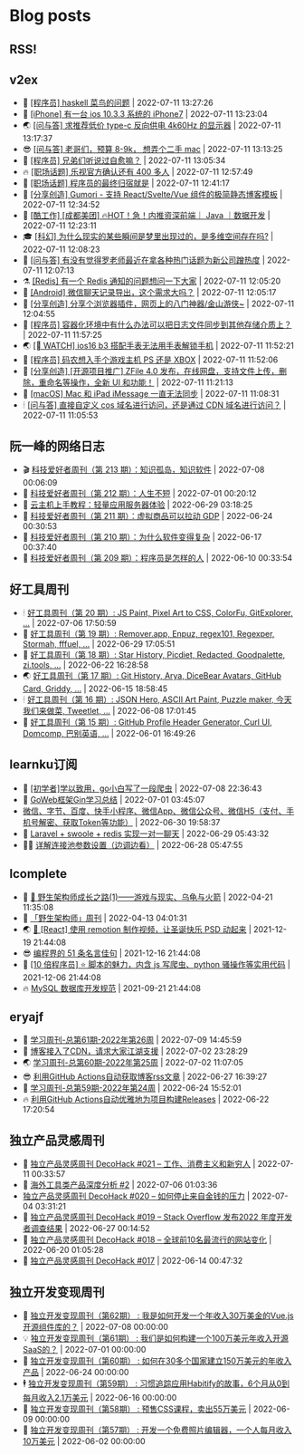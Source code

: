 # Blog posts
## RSS!



## v2ex

<!-- v2ex:START  -->
- 🫶 [[程序员] haskell 菜鸟的问题](https://www.v2ex.com/t/865524#reply0) | 2022-07-11 13:27:26 
- 🧰 [[iPhone] 有一台 ios 10.3.3 系统的 iPhone7](https://www.v2ex.com/t/865523#reply0) | 2022-07-11 13:23:04 
- 🌏 [[问与答] 求推荐低价 type-c 反向供电 4k60Hz 的显示器](https://www.v2ex.com/t/865521#reply1) | 2022-07-11 13:17:37 
- 😎 [[问与答] 老哥们，预算 8-9k， 想弄个二手 mac](https://www.v2ex.com/t/865520#reply0) | 2022-07-11 13:13:25 
- 💂 [[程序员] 兄弟们听说过自愈嘛？](https://www.v2ex.com/t/865519#reply2) | 2022-07-11 13:05:34 
- 🔥 [[职场话题] 乐视官方确认还有 400 多人](https://www.v2ex.com/t/865518#reply0) | 2022-07-11 12:57:49 
- 🦅 [[职场话题] 程序员的最终归宿就是](https://www.v2ex.com/t/865517#reply1) | 2022-07-11 12:41:17 
- 🙉 [[分享创造] Gumori - 支持 React/Svelte/Vue 组件的极简静态博客模板](https://www.v2ex.com/t/865516#reply0) | 2022-07-11 12:34:52 
- 💫 [[酷工作] [成都美团] 🔥HOT！急！内推资深前端｜ Java ｜数据开发](https://www.v2ex.com/t/865515#reply1) | 2022-07-11 12:23:11 
- 🎓 [[科幻] 为什么现实的某些瞬间是梦里出现过的，是多维空间存在吗?](https://www.v2ex.com/t/865514#reply3) | 2022-07-11 12:08:23 
- 🗽 [[问与答] 有没有觉得罗老师最近在拿各种热门话题为新公司蹭热度](https://www.v2ex.com/t/865513#reply5) | 2022-07-11 12:07:13 
- ⚗️ [[Redis] 有一个 Redis 通知的问题想问一下大家](https://www.v2ex.com/t/865511#reply10) | 2022-07-11 12:05:20 
- 🦍 [[Android] 微信聊天记录导出，这个需求大吗？](https://www.v2ex.com/t/865510#reply16) | 2022-07-11 12:05:17 
- 🤩 [[分享创造] 分享个浏览器插件，网页上的八门神器/金山游侠~](https://www.v2ex.com/t/865509#reply2) | 2022-07-11 12:04:55 
- 🙉 [[程序员] 容器化环境中有什么办法可以把日志文件同步到其他存储介质上？](https://www.v2ex.com/t/865507#reply12) | 2022-07-11 11:57:25 
- 🌏 [[ WATCH] ios16 b3 搭配手表无法用手表解锁手机](https://www.v2ex.com/t/865506#reply3) | 2022-07-11 11:52:21 
- 🐘 [[程序员] 码农想入手个游戏主机 PS 还是 XBOX](https://www.v2ex.com/t/865505#reply18) | 2022-07-11 11:52:06 
- 🧰 [[分享创造] [开源项目推广] ZFile 4.0 发布，在线网盘，支持文件上传，删除，重命名等操作，全新 UI 和功能！](https://www.v2ex.com/t/865503#reply8) | 2022-07-11 11:21:13 
- 💃 [[macOS] Mac 和 iPad iMessage 一直无法同步](https://www.v2ex.com/t/865500#reply0) | 2022-07-11 11:08:31 
- 🕯 [[问与答] 直接自定义 cos 域名进行访问，还是通过 CDN 域名进行访问？](https://www.v2ex.com/t/865499#reply5) | 2022-07-11 11:05:53 <!-- v2ex:END -->

## 阮一峰的网络日志

<!-- ruanyf:START -->
- 🎬 [科技爱好者周刊（第 213 期）：知识孤岛，知识软件](http://www.ruanyifeng.com/blog/2022/07/weekly-issue-213.html) | 2022-07-08 00:06:09 
- 💄 [科技爱好者周刊（第 212 期）：人生不短](http://www.ruanyifeng.com/blog/2022/07/weekly-issue-212.html) | 2022-07-01 00:20:12 
- 🐎 [云主机上手教程：轻量应用服务器体验](http://www.ruanyifeng.com/blog/2022/06/cloud-server-getting-started-tutorial.html) | 2022-06-29 03:18:25 
- 🤔 [科技爱好者周刊（第 211 期）：虚拟商品可以拉动 GDP](http://www.ruanyifeng.com/blog/2022/06/weekly-issue-211.html) | 2022-06-24 00:30:53 
- 🧠 [科技爱好者周刊（第 210 期）：为什么软件变得复杂](http://www.ruanyifeng.com/blog/2022/06/weekly-issue-210.html) | 2022-06-17 00:37:40 
- 🎃 [科技爱好者周刊（第 209 期）：程序员是怎样的人](http://www.ruanyifeng.com/blog/2022/06/weekly-issue-209.html) | 2022-06-10 00:33:54 <!-- ruanyf:END -->

## 好工具周刊

<!-- bestxtools:START -->
- 🕯 [好工具周刊（第 20 期）: JS Paint, Pixel Art to CSS, ColorFu, GitExplorer, ...](https://discuss-cn.bestxtools.com/d/57/1) | 2022-07-06 17:50:59 
- 🦩 [好工具周刊（第 19 期）: Remover.app, Enpuz, regex101, Regexper, Stormah, fffuel, ...](https://discuss-cn.bestxtools.com/d/56/1) | 2022-06-29 17:05:51 
- 🦄 [好工具周刊（第 18 期）: Star History, Picdiet, Redacted, Goodpalette, zi.tools, ...](https://discuss-cn.bestxtools.com/d/47/1) | 2022-06-22 16:28:58 
- 🌏 [好工具周刊（第 17 期）: Git History, Arya, DiceBear Avatars, GitHub Card, Griddy, ...](https://discuss-cn.bestxtools.com/d/43/1) | 2022-06-15 18:58:45 
- 🕯 [好工具周刊（第 16 期）: JSON Hero, ASCII Art Paint, Puzzle maker, 今天我们来做菜, Tweetlet, ...](https://discuss-cn.bestxtools.com/d/42/1) | 2022-06-08 17:01:45 
- 📝 [好工具周刊（第 15 期）: GitHub Profile Header Generator, Curl UI, Domcomp, 巴别英语, ...](https://discuss-cn.bestxtools.com/d/40/1) | 2022-06-01 16:49:26 <!-- bestxtools:END -->


## learnku订阅

<!-- learnku:START -->
- 🦅 [[初学者]学以致用，go小白写了一段爬虫](https://learnku.com/go/t/69522) | 2022-07-08 22:36:43 
- 🦅 [GoWeb框架Gin学习总结](https://learnku.com/articles/69259) | 2022-07-01 03:45:07 
-  [微信、字节、百度、快手小程序、微信App、微信公众号、微信H5（支付、手机号解密、获取Token等功能）](https://learnku.com/articles/69235) | 2022-06-30 19:58:37 
- 🌈 [Laravel + swoole + redis 实现一对一聊天](https://learnku.com/articles/69154) | 2022-06-29 05:43:32 
- 🧑‍🏫 [详解连接池参数设置（边调边看）](https://learnku.com/articles/69111) | 2022-06-28 05:47:55 <!-- learnku:END -->



## lcomplete

<!-- lcomplete:START -->
- 🫶 [🐒 野生架构师成长之路&lpar;1&rpar;——游戏与现实、乌龟与火箭](http://codelc.com/post/growup/s01/) | 2022-04-21 11:35:08 
- 🧰 [「野生架构师」周刊](http://codelc.com/post/essay/%E9%87%8E%E7%94%9F%E6%9E%B6%E6%9E%84%E5%B8%88%E5%91%A8%E5%88%8A%E4%BB%8B%E7%BB%8D/) | 2022-04-13 04:01:31 
- 🌏 [🎄 [React] 使用 remotion 制作视频，让圣诞快乐 PSD 动起来](http://codelc.com/post/dev/js/remotion/) | 2021-12-19 21:44:08 
- 😎 [编程界的 51 条名言佳句](http://codelc.com/post/dev/thinking/quotes/) | 2021-12-16 21:44:08 
- 💂 [[10 倍程序员] ⭐ 脚本的魅力，内含 js 写爬虫、python 骚操作等实用代码](http://codelc.com/post/dev/10x/script/) | 2021-12-06 21:44:08 
- 🔥 [MySQL 数据库开发规范](http://codelc.com/post/dev/db/mysql_standard/) | 2021-09-21 21:44:08 <!-- lcomplete:END -->

## eryajf

<!-- eryajf:START -->
- 🫶 [学习周刊-总第61期-2022年第26周](https://wiki.eryajf.net/pages/703307/) | 2022-07-09 14:45:59 
- 🧰 [博客接入了CDN，请求大家江湖支援](https://wiki.eryajf.net/pages/5f559d/) | 2022-07-02 23:28:29 
- 🌏 [学习周刊-总第60期-2022年第25周](https://wiki.eryajf.net/pages/bff449/) | 2022-07-02 11:07:05 
- 😎 [利用GitHub Actions自动获取博客rss文章](https://wiki.eryajf.net/pages/1b1ba3/) | 2022-06-27 16:39:27 
- 💂 [学习周刊-总第59期-2022年第24周](https://wiki.eryajf.net/pages/b0bdd0/) | 2022-06-24 15:52:01 
- 🔥 [利用GitHub Actions自动优雅地为项目构建Releases](https://wiki.eryajf.net/pages/f3e878/) | 2022-06-22 17:20:54 <!-- eryajf:END -->



## 独立产品灵感周刊

<!-- DecoHack:START -->
- 🦣 [独立产品灵感周刊 DecoHack #021 – 工作、消费主义和新穷人](https://www.decohack.com/Post/753) | 2022-07-11 00:33:57 
- 🤡 [海外工具类产品深度分析 #2](https://www.decohack.com/Post/746) | 2022-07-06 01:03:36 
-  [独立产品灵感周刊 DecoHack #020 – 如何停止来自金钱的压力](https://www.decohack.com/Post/728) | 2022-07-04 03:31:21 
- 🐲 [独立产品灵感周刊 DecoHack #019 – Stack Overflow 发布2022 年度开发者调查结果](https://www.decohack.com/Post/699) | 2022-06-27 00:14:52 
- 🦅 [独立产品灵感周刊 DecoHack #018 – 全球前10名最流行的网站变化](https://www.decohack.com/Post/680) | 2022-06-20 01:05:28 
- 🧰 [独立产品灵感周刊 DecoHack #017](https://www.decohack.com/Post/663) | 2022-06-14 00:47:32 <!-- DecoHack:END -->

## 独立开发变现周刊

<!-- easyindie:START -->
- 💂 [独立开发变现周刊（第62期） : 我是如何开发一个年收入30万美金的Vue.js开源组件库的？](https://www.ezindie.com/weekly/issue-62) | 2022-07-08 00:00:00 
- 💡 [独立开发变现周刊（第61期） : 我们是如何构建一个100万美元年收入开源SaaS的？](https://www.ezindie.com/weekly/issue-61) | 2022-07-01 00:00:00 
- 🌋 [独立开发变现周刊（第60期） : 如何在30多个国家建立150万美元的年收入产品](https://www.ezindie.com/weekly/issue-60) | 2022-06-24 00:00:00 
- 🕴 [独立开发变现周刊（第59期） : 习惯追踪应用Habitify的故事，6个月从0到每月收入2.1万美元](https://www.ezindie.com/weekly/issue-59) | 2022-06-16 00:00:00 
- 🎊 [独立开发变现周刊（第58期） : 预售CSS课程，卖出55万美元](https://www.ezindie.com/weekly/issue-58) | 2022-06-09 00:00:00 
- 🤔 [独立开发变现周刊（第57期） : 开发一个免费照片编辑器，一个人每月收入10万美元](https://www.ezindie.com/weekly/issue-57) | 2022-06-02 00:00:00 <!-- easyindie:END -->



